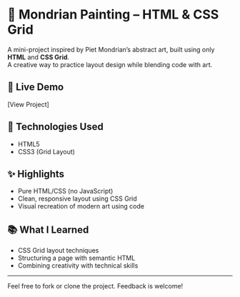 # 🎨 Mondrian Painting – HTML & CSS Grid

A mini-project inspired by Piet Mondrian’s abstract art, built using only **HTML** and **CSS Grid**.  
A creative way to practice layout design while blending code with art.

## 🔗 Live Demo
[View Project] 

## 📁 Technologies Used
- HTML5
- CSS3 (Grid Layout)

## ✨ Highlights
- Pure HTML/CSS (no JavaScript)
- Clean, responsive layout using CSS Grid
- Visual recreation of modern art using code

## 📚 What I Learned
- CSS Grid layout techniques
- Structuring a page with semantic HTML
- Combining creativity with technical skills

---

Feel free to fork or clone the project. Feedback is welcome!
